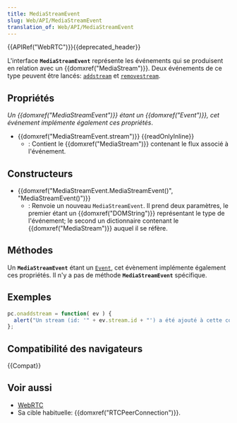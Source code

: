 ```yaml
---
title: MediaStreamEvent
slug: Web/API/MediaStreamEvent
translation_of: Web/API/MediaStreamEvent
---
```


{{APIRef("WebRTC")}}{{deprecated_header}}

L'interface **`MediaStreamEvent`** représente les événements qui se produisent en relation avec un {{domxref("MediaStream")}}. Deux événements de ce type peuvent être lancés: [`addstream`](/fr/docs/Web/API/RTCPeerConnection/addstream_event) et [`removestream`](/fr/docs/Web/API/RTCPeerConnection/removestream_event).

## Propriétés

_Un {{domxref("MediaStreamEvent")}} étant un {{domxref("Event")}}, cet événement implémente également ces propriétés_.

- {{domxref("MediaStreamEvent.stream")}} {{readOnlyInline}}
  - : Contient le {{domxref("MediaStream")}} contenant le flux associé à l'événement.

## Constructeurs

- {{domxref("MediaStreamEvent.MediaStreamEvent()", "MediaStreamEvent()")}}
  - : Renvoie un nouveau `MediaStreamEvent`. Il prend deux paramètres, le premier étant un {{domxref("DOMString")}} représentant le type de l'événement; le second un dictionnaire contenant le {{domxref("MediaStream")}} auquel il se réfère.

## Méthodes

Un **`MediaStreamEvent`** étant un [`Event`](/fr/docs/Web/API/Event), cet évènement implémente également ces propriétés. Il n'y a pas de méthode **`MediaStreamEvent`** spécifique.

## Exemples

```js
pc.onaddstream = function( ev ) {
  alert("Un stream (id: '" + ev.stream.id + "') a été ajouté à cette connexion.");
};
```

## Compatibilité des navigateurs

{{Compat}}

## Voir aussi

- [WebRTC](/fr/docs/Web/API/WebRTC_API)
- Sa cible habituelle: {{domxref("RTCPeerConnection")}}.
